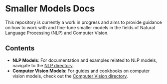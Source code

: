 # Smaller Models Docs

This repository is currently a work in progress and aims to provide guidance on how to work with and fine-tune smaller models in the fields of Natural Language Processing (NLP) and Computer Vision.

## Contents

- **NLP Models**: For documentation and examples related to NLP models, navigate to the [NLP directory](./nlp).
- **Computer Vision Models**: For guides and cookbooks on computer vision models, check out the [Computer Vision directory](./computer-vision).